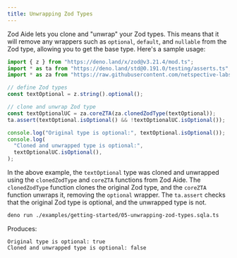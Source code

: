 ```yaml
---
title: Unwrapping Zod Types
---
```


<!-- ## Unwrapping Zod Types -->

Zod Aide lets you clone and "unwrap" your Zod types. This means that it will
remove any wrappers such as `optional`, `default`, and `nullable` from the Zod
type, allowing you to get the base type. Here's a sample usage:

```typescript filename="examples/getting-started/05-unwrapping-zod-types.sqla.ts"
import { z } from "https://deno.land/x/zod@v3.21.4/mod.ts";
import * as ta from "https://deno.land/std@0.191.0/testing/asserts.ts";
import * as za from "https://raw.githubusercontent.com/netspective-labs/sql-aide/vX.Y.Z/lib/universal/zod-aide.ts";

// define Zod types
const textOptional = z.string().optional();

// clone and unwrap Zod type
const textOptionalUC = za.coreZTA(za.clonedZodType(textOptional));
ta.assert(textOptional.isOptional() && !textOptionalUC.isOptional());

console.log("Original type is optional:", textOptional.isOptional());
console.log(
  "Cloned and unwrapped type is optional:",
  textOptionalUC.isOptional(),
);
```

In the above example, the `textOptional` type was cloned and unwrapped using the
`clonedZodType` and `coreZTA` functions from Zod Aide. The `clonedZodType`
function clones the original Zod type, and the `coreZTA` function unwraps it,
removing the `optional` wrapper. The `ta.assert` checks that the original Zod
type is optional, and the unwrapped type is not.

```bash
deno run ./examples/getting-started/05-unwrapping-zod-types.sqla.ts
```

Produces:

```string
Original type is optional: true
Cloned and unwrapped type is optional: false
```
